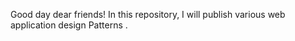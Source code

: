 Good day dear friends! In this repository, I will publish various web application design Patterns .
